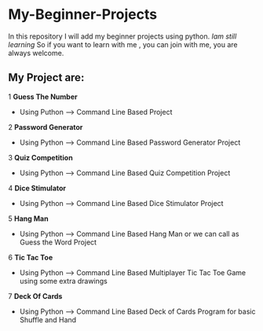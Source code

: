 # My-Beginner-Projects

In this repository I will add my beginner projects using python.
*Iam still learning*
So if you want to learn with me , you can join with me, you are always welcome.

## My Project are:

1 **Guess The Number** 
  * Using Puthon --> Command Line Based Project
  
2 **Password Generator** 
  * Using Python --> Command Line Based Password Generator Project
  
3 **Quiz Competition** 
  * Using Python --> Command Line Based Quiz Competition Project
  
4 **Dice Stimulator** 
  * Using Python --> Command Line Based Dice Stimulator Project
  
5 **Hang Man** 
  * Using Python --> Command Line Based Hang Man or we can call as Guess the Word Project
  
6 **Tic Tac Toe** 
  * Using Python -->  Command Line Based Multiplayer Tic Tac Toe Game using some extra drawings
  
7 **Deck Of Cards** 
  * Using Python --> Command Line Based Deck of Cards Program for basic Shuffle and Hand 
